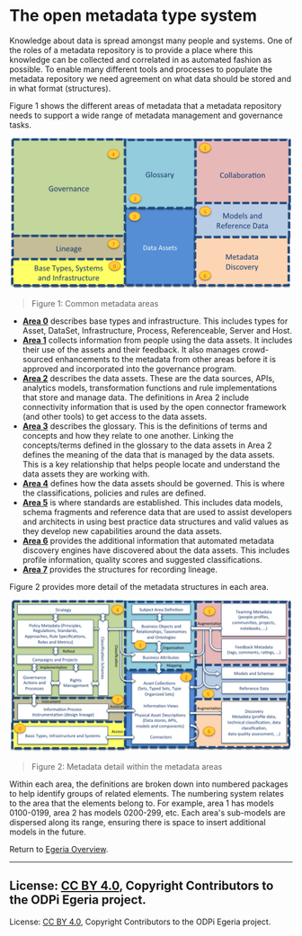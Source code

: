 <!-- SPDX-License-Identifier: CC-BY-4.0 -->
<!-- Copyright Contributors to the ODPi Egeria project. -->

# The open metadata type system

Knowledge about data is spread amongst many people and systems.
One of the roles of a metadata repository is to provide a place
where this knowledge can be collected and correlated in as automated fashion as possible.
To enable many different tools and processes to populate the metadata repository we need
agreement on what data should be stored and in what format (structures). 

Figure 1 shows the different areas of metadata that a metadata repository needs
to support a wide range of metadata management and governance tasks.

![Figure 1: Common metadata areas](Figure-1-Open-Metadata-Areas.png)
> Figure 1: Common metadata areas

* **[Area 0](Area-0-models.md)** describes base types and infrastructure.  This includes types for Asset, DataSet, Infrastructure, Process, Referenceable, Server and Host.
* **[Area 1](Area-1-models.md)** collects information from people using the data assets.  It includes their use of the assets and their feedback.  It also manages crowd-sourced enhancements to the metadata from other areas before it is approved and incorporated into the governance program.
* **[Area 2](Area-2-models.md)** describes the data assets.  These are the data sources, APIs, analytics models, transformation functions and rule implementations that store and manage data.  The definitions in Area 2 include connectivity information that is used by the open connector framework (and other tools) to get access to the data assets.
* **[Area 3](Area-3-models.md)** describes the glossary.  This is the definitions of terms and concepts and how they relate to one another.  Linking the concepts/terms defined in the glossary to the data assets in Area 2 defines the meaning of the data that is managed by the data assets.  This is a key relationship that helps people locate and understand the data assets they are working with.
* **[Area 4](Area-4-models.md)** defines how the data assets should be governed.  This is where the classifications, policies and rules are defined.
* **[Area 5](Area-5-models.md)** is where standards are established.  This includes data models, schema fragments and reference data that are used to assist developers and architects in using best practice data structures and valid values as they develop new capabilities around the data assets.
* **[Area 6](Area-6-models.md)** provides the additional information that automated metadata discovery engines have discovered about the data assets.  This includes profile information, quality scores and suggested classifications.
* **[Area 7](Area-7-models.md)** provides the structures for recording lineage.


Figure 2 provides more detail of the metadata structures in each area.

![Figure 2: Metadata detail within the metadata areas](Figure-2-Open-Metadata-Areas-Detail.png)
> Figure 2: Metadata detail within the metadata areas

Within each area, the definitions are broken down into numbered packages to help identify
groups of related elements.
The numbering system relates to the area that the elements belong to.
For example, area 1 has models 0100-0199, area 2 has models 0200-299, etc.
Each area's sub-models are dispersed along its range, ensuring there is space to
insert additional models in the future.


Return to [Egeria Overview](..).

----
License: [CC BY 4.0](https://creativecommons.org/licenses/by/4.0/),
Copyright Contributors to the ODPi Egeria project.
----
License: [CC BY 4.0](https://creativecommons.org/licenses/by/4.0/),
Copyright Contributors to the ODPi Egeria project.